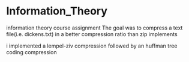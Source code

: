 # Information_Theory
information theory course assignment
The goal was to compress a text file(i.e. dickens.txt) in a better compression ratio than zip implements

i implemented a lempel-ziv compression followed by an huffman tree coding compression
